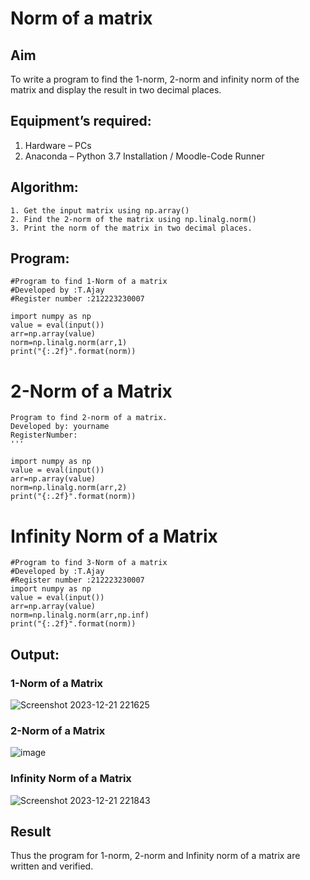 
# Norm of a matrix
## Aim
To write a program to find the 1-norm, 2-norm and infinity norm of the matrix and display the result in two decimal places.
## Equipment’s required:
1.	Hardware – PCs
2.	Anaconda – Python 3.7 Installation / Moodle-Code Runner
## Algorithm:
	1. Get the input matrix using np.array()   
    2. Find the 2-norm of the matrix using np.linalg.norm()
	3. Print the norm of the matrix in two decimal places.
## Program:
```
#Program to find 1-Norm of a matrix
#Developed by :T.Ajay
#Register number :212223230007

import numpy as np
value = eval(input())
arr=np.array(value)
norm=np.linalg.norm(arr,1)
print("{:.2f}".format(norm))
```
# 2-Norm of a Matrix
```
Program to find 2-norm of a matrix.
Developed by: yourname
RegisterNumber: 
'''

import numpy as np
value = eval(input())
arr=np.array(value)
norm=np.linalg.norm(arr,2)
print("{:.2f}".format(norm))
```

# Infinity Norm of a Matrix
```
#Program to find 3-Norm of a matrix
#Developed by :T.Ajay
#Register number :212223230007
import numpy as np
value = eval(input())
arr=np.array(value)
norm=np.linalg.norm(arr,np.inf)
print("{:.2f}".format(norm))
```
## Output:
### 1-Norm of a Matrix
![Screenshot 2023-12-21 221625](https://github.com/Ajayreddy-2006/Norm-of-a-matrix/assets/145742508/5afe1a5b-163b-44b5-b3ed-aa5d0fc505b5)

### 2-Norm of a Matrix
![image](https://github.com/Ajayreddy-2006/Norm-of-a-matrix/assets/145742508/12283b4b-a3bf-4dca-a969-7dea08779450)

### Infinity Norm of a Matrix
![Screenshot 2023-12-21 221843](https://github.com/Ajayreddy-2006/Norm-of-a-matrix/assets/145742508/c49a56ac-cffd-4475-b692-d665f746e434)

## Result
Thus the program for 1-norm, 2-norm and Infinity norm of a matrix are written and verified.

